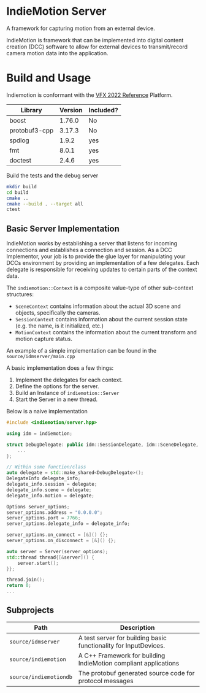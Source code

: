 # IndieMotion Server 
A framework for capturing motion from an external device.

IndieMotion is framework that can be implemented into digital content creation (DCC) software
to allow for external devices to transmit/record camera motion data into the application.

# Build and Usage
Indiemotion is conformant with the [VFX 2022 Reference](https://vfxplatform.com) Platform. 

| Library | Version | Included? |
| ------------ | ------------- | ----------|
boost | 1.76.0 | No
protobuf3-cpp | 3.17.3 | No
spdlog | 1.9.2 | yes |
fmt | 8.0.1| yes |
doctest | 2.4.6 | yes|

Build the tests and the debug server
```bash
mkdir build
cd build
cmake ..
cmake --build . --target all
ctest
```

## Basic Server Implementation
IndieMotion works by establishing a server that listens for incoming connections
and establishes a connection and session. As a DCC Implementor, your job is to provide the glue
layer for manipulating your DCCs environment by providing an implementation of a few delegates. Each delegate is 
responsible for receiving updates to certain parts of the context data.

The `indiemotion::Context` is a composite value-type of other sub-context structures:
- `SceneContext` contains information about the actual 3D scene and objects, specifically the cameras.
- `SessionContext` contains information about the current session state (e.g. the name, is it initialized, etc.)
- `MotionContext` contains the information about the current transform and motion capture status.

An example of a simple implementation can be found in the `source/idmserver/main.cpp`

A basic implementation does a few things:
1. Implement the delegates for each context.
2. Define the options for the server.
3. Build an Instance of `indiemotion::Server`
4. Start the Server in a new thread.

Below is a naive implementation
```cpp
#include <indiemotion/server.hpp>

using idm = indiemotion;

struct DebugDelegate: public idm::SessionDelegate, idm::SceneDelegate, idm::MotionDelegate {
    ...
};

// Within some function/class
auto delegate = std::make_shared<DebugDelegate>();
DelegateInfo delegate_info;
delegate_info.session = delegate;
delegate_info.scene = delegate;
delegate_info.motion = delegate;

Options server_options;
server_options.address = "0.0.0.0";
server_options.port = 7766;
server_options.delegate_info = delegate_info;

server_options.on_connect = [&]() {};
server_options.on_disconnect = [&]() {};

auto server = Server(server_options);
std::thread thread{[&server]() {
    server.start();
}};

thread.join();
return 0;
...
```

## Subprojects
| Path | Description|
|-----|----|
| `source/idmserver` | A test server for building basic functionality for InputDevices. |
| `source/indiemotion` | A C++ Framework for building IndieMotion compliant applications |
| `source/indiemotiondb` | The protobuf generated source code for protocol messages |
